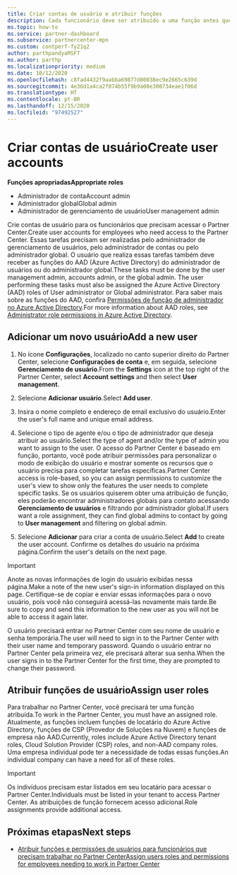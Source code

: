 ```yaml
---
title: Criar contas de usuário e atribuir funções
description: Cada funcionário deve ser atribuído a uma função antes que possa acessar o Partner Center. Saiba como criar contas de usuário, atribuir funções e definir permissões.
ms.topic: how-to
ms.service: partner-dashboard
ms.subservice: partnercenter-mpn
ms.custom: contperf-fy21q2
author: parthpandyaMSFT
ms.author: parthp
ms.localizationpriority: medium
ms.date: 10/12/2020
ms.openlocfilehash: c8fad4432f9aabba69877d80038ec9e2665c639d
ms.sourcegitcommit: 4e36d1a4ca2f074b55f9b9a08e300734eae1f06d
ms.translationtype: HT
ms.contentlocale: pt-BR
ms.lasthandoff: 12/15/2020
ms.locfileid: "97492527"
---
```

# <a name="create-user-accounts"></a><span data-ttu-id="3025f-104">Criar contas de usuário</span><span class="sxs-lookup"><span data-stu-id="3025f-104">Create user accounts</span></span>  

<span data-ttu-id="3025f-105">**Funções apropriadas**</span><span class="sxs-lookup"><span data-stu-id="3025f-105">**Appropriate roles**</span></span>

- <span data-ttu-id="3025f-106">Administrador de conta</span><span class="sxs-lookup"><span data-stu-id="3025f-106">Account admin</span></span>
- <span data-ttu-id="3025f-107">Administrador global</span><span class="sxs-lookup"><span data-stu-id="3025f-107">Global admin</span></span>
- <span data-ttu-id="3025f-108">Administrador de gerenciamento de usuário</span><span class="sxs-lookup"><span data-stu-id="3025f-108">User management admin</span></span>

<span data-ttu-id="3025f-109">Crie contas de usuário para os funcionários que precisam acessar o Partner Center.</span><span class="sxs-lookup"><span data-stu-id="3025f-109">Create user accounts for employees who need access to the Partner Center.</span></span> <span data-ttu-id="3025f-110">Essas tarefas precisam ser realizadas pelo administrador de gerenciamento de usuários, pelo administrador de contas ou pelo administrador global. O usuário que realiza essas tarefas também deve receber as funções do AAD (Azure Active Directory) do administrador de usuários ou do administrador global.</span><span class="sxs-lookup"><span data-stu-id="3025f-110">These tasks must be done by the user management admin, accounts admin, or the global admin. The user performing these tasks must also be assigned the Azure Active Directory (AAD) roles of User administrator or Global administrator.</span></span> <span data-ttu-id="3025f-111">Para saber mais sobre as funções do AAD, confira [Permissões de função de administrador no Azure Active Directory](/azure/active-directory/users-groups-roles/directory-assign-admin-roles).</span><span class="sxs-lookup"><span data-stu-id="3025f-111">For more information about AAD roles, see [Administrator role permissions in Azure Active Directory](/azure/active-directory/users-groups-roles/directory-assign-admin-roles).</span></span>

## <a name="add-a-new-user"></a><span data-ttu-id="3025f-112">Adicionar um novo usuário</span><span class="sxs-lookup"><span data-stu-id="3025f-112">Add a new user</span></span>

1. <span data-ttu-id="3025f-113">No ícone **Configurações**, localizado no canto superior direito do Partner Center, selecione **Configurações de conta** e, em seguida, selecione **Gerenciamento de usuário**.</span><span class="sxs-lookup"><span data-stu-id="3025f-113">From the **Settings** icon at the top right of the Partner Center, select **Account settings** and then select **User management**.</span></span>

2. <span data-ttu-id="3025f-114">Selecione **Adicionar usuário**.</span><span class="sxs-lookup"><span data-stu-id="3025f-114">Select **Add user**.</span></span>

3. <span data-ttu-id="3025f-115">Insira o nome completo e endereço de email exclusivo do usuário.</span><span class="sxs-lookup"><span data-stu-id="3025f-115">Enter the user's full name and unique email address.</span></span>

4. <span data-ttu-id="3025f-116">Selecione o tipo de agente e/ou o tipo de administrador que deseja atribuir ao usuário.</span><span class="sxs-lookup"><span data-stu-id="3025f-116">Select the type of agent and/or the type of admin you want to assign to the user.</span></span> <span data-ttu-id="3025f-117">O acesso do Partner Center é baseado em função, portanto, você pode atribuir permissões para personalizar o modo de exibição do usuário e mostrar somente os recursos que o usuário precisa para completar tarefas específicas.</span><span class="sxs-lookup"><span data-stu-id="3025f-117">Partner Center access is role-based, so you can assign permissions to customize the user's view to show only the features the user needs to complete specific tasks.</span></span>  <span data-ttu-id="3025f-118">Se os usuários quiserem obter uma atribuição de função, eles poderão encontrar administradores globais para contato acessando **Gerenciamento de usuários** e filtrando por administrador global.</span><span class="sxs-lookup"><span data-stu-id="3025f-118">If users want a role assignment, they can find global admins to contact by going to **User management** and filtering on global admin.</span></span>

5. <span data-ttu-id="3025f-119">Selecione **Adicionar** para criar a conta de usuário.</span><span class="sxs-lookup"><span data-stu-id="3025f-119">Select **Add** to create the user account.</span></span> <span data-ttu-id="3025f-120">Confirme os detalhes do usuário na próxima página.</span><span class="sxs-lookup"><span data-stu-id="3025f-120">Confirm the user's details on the next page.</span></span>

> [!IMPORTANT]  
> <span data-ttu-id="3025f-121">Anote as novas informações de login do usuário exibidas nessa página.</span><span class="sxs-lookup"><span data-stu-id="3025f-121">Make a note of the new user's sign-in information displayed on this page.</span></span> <span data-ttu-id="3025f-122">Certifique-se de copiar e enviar essas informações para o novo usuário, pois você não conseguirá acessá-las novamente mais tarde.</span><span class="sxs-lookup"><span data-stu-id="3025f-122">Be sure to copy and send this information to the new user as you will not be able to access it again later.</span></span> 

<span data-ttu-id="3025f-123">O usuário precisará entrar no Partner Center com seu nome de usuário e senha temporária.</span><span class="sxs-lookup"><span data-stu-id="3025f-123">The user will need to sign in to the Partner Center with their user name and temporary password.</span></span> <span data-ttu-id="3025f-124">Quando o usuário entrar no Partner Center pela primeira vez, ele precisará alterar sua senha.</span><span class="sxs-lookup"><span data-stu-id="3025f-124">When the user signs in to the Partner Center for the first time, they are prompted to change their password.</span></span>

## <a name="assign-user-roles"></a><span data-ttu-id="3025f-125">Atribuir funções de usuário</span><span class="sxs-lookup"><span data-stu-id="3025f-125">Assign user roles</span></span>

<span data-ttu-id="3025f-126">Para trabalhar no Partner Center, você precisará ter uma função atribuída.</span><span class="sxs-lookup"><span data-stu-id="3025f-126">To work in the Partner Center, you must have an assigned role.</span></span>  <span data-ttu-id="3025f-127">Atualmente, as funções incluem funções de locatário do Azure Active Directory, funções de CSP (Provedor de Soluções na Nuvem) e funções de empresa não AAD.</span><span class="sxs-lookup"><span data-stu-id="3025f-127">Currently, roles include Azure Active Directory tenant roles, Cloud Solution Provider (CSP) roles, and non-AAD company roles.</span></span> <span data-ttu-id="3025f-128">Uma empresa individual pode ter a necessidade de todas essas funções.</span><span class="sxs-lookup"><span data-stu-id="3025f-128">An individual company can have a need for all of these roles.</span></span>

>[!Important]
><span data-ttu-id="3025f-129">Os indivíduos precisam estar listados em seu locatário para acessar o Partner Center.</span><span class="sxs-lookup"><span data-stu-id="3025f-129">Individuals must be listed in your tenant to access Partner Center.</span></span> <span data-ttu-id="3025f-130">As atribuições de função fornecem acesso adicional.</span><span class="sxs-lookup"><span data-stu-id="3025f-130">Role assignments provide additional access.</span></span>

## <a name="next-steps"></a><span data-ttu-id="3025f-131">Próximas etapas</span><span class="sxs-lookup"><span data-stu-id="3025f-131">Next steps</span></span>

- [<span data-ttu-id="3025f-132">Atribuir funções e permissões de usuários para funcionários que precisam trabalhar no Partner Center</span><span class="sxs-lookup"><span data-stu-id="3025f-132">Assign users roles and permissions for employees needing to work in Partner Center</span></span>](permissions-overview.md)
